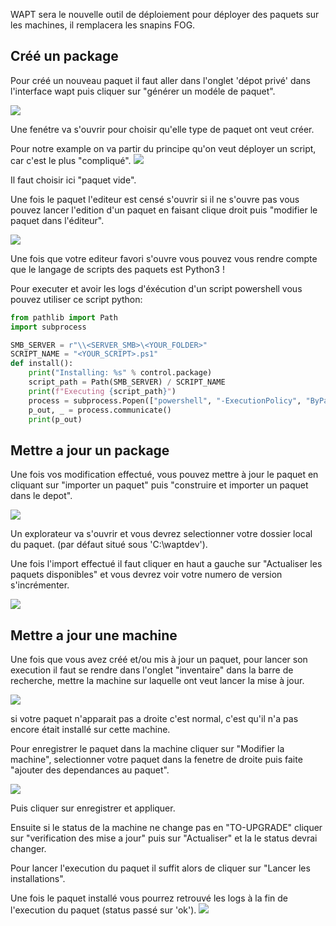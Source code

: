
WAPT sera le nouvelle outil de déploiement pour déployer des paquets sur les machines,
il remplacera les snapins FOG.

## Créé un package
Pour créé un nouveau paquet il faut aller dans l'onglet 'dépot privé' dans l'interface wapt puis cliquer sur "générer un modéle de paquet".

![](/img/it/wapt_packages/wapt_packages_create_menu.PNG)

Une fenétre va s'ouvrir pour choisir qu'elle type de paquet ont veut créer.

Pour notre example on va partir du principe qu'on veut déployer un script, car c'est le plus "compliqué".
![](/img/it/wapt_packages/wapt_packages_create_template_package.PNG)

Il faut choisir ici "paquet vide".

Une fois le paquet l'editeur est censé s'ouvrir si il ne s'ouvre pas vous pouvez lancer l'edition d'un paquet en faisant clique droit puis "modifier le paquet dans l'éditeur".

![](/img/it/wapt_packages/wapt_packages_edit_package_menu.PNG)

Une fois que votre editeur favori s'ouvre vous pouvez vous rendre compte que le langage de scripts des paquets est Python3 !

Pour executer et avoir les logs d'éxécution d'un script powershell vous pouvez utiliser ce script python:

```py
from pathlib import Path
import subprocess

SMB_SERVER = r"\\<SERVER_SMB>\<YOUR_FOLDER>"
SCRIPT_NAME = "<YOUR_SCRIPT>.ps1"
def install():
    print("Installing: %s" % control.package)
    script_path = Path(SMB_SERVER) / SCRIPT_NAME
    print(f"Executing {script_path}")
    process = subprocess.Popen(["powershell", "-ExecutionPolicy", "ByPass", "-NoProfile", "-File", script_path],  stdout=subprocess.PIPE)
    p_out, _ = process.communicate()
    print(p_out)
```


## Mettre a jour un package
Une fois vos modification effectué, vous pouvez mettre à jour le paquet en cliquant sur "importer un paquet" puis "construire et importer un paquet dans le depot".

![](/img/it/wapt_packages/wapt_packages_import_package_menu.PNG)

Un explorateur va s'ouvrir et vous devrez selectionner votre dossier local du paquet.
(par défaut situé sous 'C:\waptdev').

Une fois l'import effectué il faut cliquer en haut a gauche sur "Actualiser les paquets disponibles" et vous devrez voir votre numero de version s'incrémenter.

![](/img/it/wapt_packages/wapt_packages_import_package_version.PNG)


## Mettre a jour une machine
Une fois que vous avez créé et/ou mis à jour un paquet, pour lancer son execution il faut se rendre dans l'onglet "inventaire" dans la barre de recherche, mettre la machine sur laquelle ont veut lancer la mise à jour.

![](/img/it/wapt_packages/wapt_packages_register_package_in_computer_menu.PNG)

si votre paquet n'apparait pas a droite c'est normal, c'est qu'il n'a pas encore était installé sur cette machine.

Pour enregistrer le paquet dans la machine cliquer sur "Modifier la machine", selectionner votre paquet dans la fenetre de droite puis faite "ajouter des dependances au paquet".

![](/img/it/wapt_packages/wapt_packages_register_package_in_computer.PNG)

Puis cliquer sur enregistrer et appliquer.

Ensuite si le status de la machine ne change pas en "TO-UPGRADE" cliquer sur "verification des mise a jour" puis sur "Actualiser" et la le status devrai changer.

Pour lancer l'execution du paquet il suffit alors de cliquer sur "Lancer les installations".

Une fois le paquet installé vous pourrez retrouvé les logs à la fin de l'execution du paquet (status passé sur 'ok').
![](/img/it/wapt_packages/wapt_packages_end_install_and_log_on_computer.PNG)
